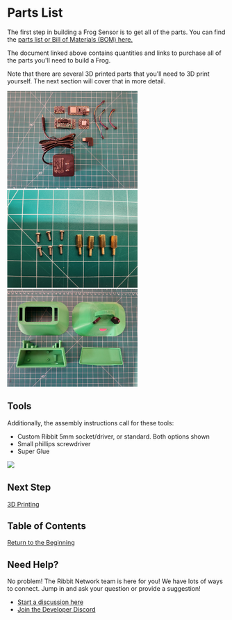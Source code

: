 # Parts List

The first step in building a Frog Sensor is to get all of the parts. You can find the [parts list or Bill of Materials (BOM) here.](../ribbit_network_frog_sensor_bom.csv)

The document linked above contains quantities and links to purchase all of the parts you'll need to build a Frog.

Note that there are several 3D printed parts that you'll need to 3D print yourself. The next section will cover that in more detail.

<img src="images/electric_components.jpg" width="300"> 
<img src="images/hardware.jpg" width="300">
<img src="images/enclosure_components.jpg" width="300">

## Tools

Additionally, the assembly instructions call for these tools:
* Custom Ribbit 5mm socket/driver, or standard.  Both options shown
* Small phillips screwdriver
* Super Glue

<img src="images/tools3.jpg" width="300">

## Next Step
[3D Printing](2-3d-printing.md)

## Table of Contents
[Return to the Beginning](0-start-here.md)

## Need Help?
No problem! The Ribbit Network team is here for you! We have lots of ways to connect. Jump in and ask your question or provide a suggestion!
* [Start a discussion here](https://github.com/Ribbit-Network/ribbit-network-frog-sensor/discussions/new)
* [Join the Developer Discord](https://discord.gg/vq8PkDb2TC)
